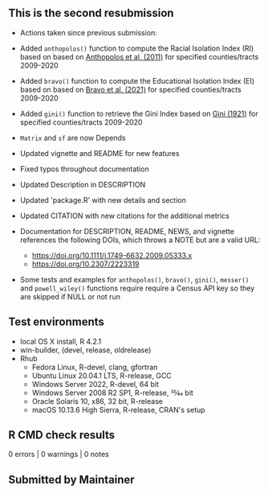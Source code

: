 ## This is the second resubmission

* Actions taken since previous submission:
* Added `anthopolos()` function to compute the Racial Isolation Index (RI) based on based on [Anthopolos et al. (2011)](https://www.doi.org/10.1016/j.sste.2011.06.002) for specified counties/tracts 2009-2020
* Added `bravo()` function to compute the Educational Isolation Index (EI) based on based on [Bravo et al. (2021)](https://www.doi.org/10.3390/ijerph18179384) for specified counties/tracts 2009-2020
* Added `gini()` function to retrieve the Gini Index based on [Gini (1921)](https://www.doi.org/10.2307/2223319) for specified counties/tracts 2009-2020
* `Matrix` and `sf` are now Depends
* Updated vignette and README for new features
* Fixed typos throughout documentation
* Updated Description in DESCRIPTION
* Updated 'package.R' with new details and section
* Updated CITATION with new citations for the additional metrics

* Documentation for DESCRIPTION, README, NEWS, and vignette references the following DOIs, which throws a NOTE but are a valid URL:
  * https://doi.org/10.1111/j.1749-6632.2009.05333.x
  * https://doi.org/10.2307/2223319
  
* Some tests and examples for `anthopolos()`, `bravo()`, `gini()`, `messer()` and `powell_wiley()` functions require require a Census API key so they are skipped if NULL or not run

## Test environments
* local OS X install, R 4.2.1
* win-builder, (devel, release, oldrelease)
* Rhub
  * Fedora Linux, R-devel, clang, gfortran
  * Ubuntu Linux 20.04.1 LTS, R-release, GCC
  * Windows Server 2022, R-devel, 64 bit
  * Windows Server 2008 R2 SP1, R-release, 32⁄64 bit
  * Oracle Solaris 10, x86, 32 bit, R-release
  * macOS 10.13.6 High Sierra, R-release, CRAN's setup

## R CMD check results
0 errors | 0 warnings | 0 notes

## Submitted by Maintainer
